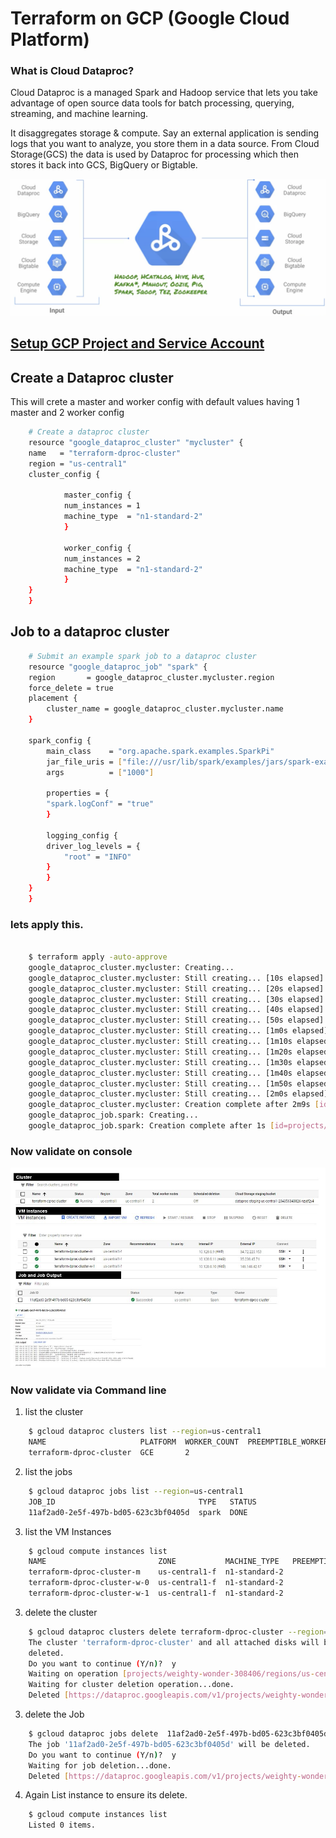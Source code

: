# Terraform on GCP (Google Cloud Platform)

### What is Cloud Dataproc?

Cloud Dataproc is a managed Spark and Hadoop service that lets you take advantage of open source data tools for batch processing, querying, streaming, and machine learning.

It disaggregates storage & compute. Say an external application is sending logs that you want to analyze, you store them in a data source. From Cloud Storage(GCS) the data is used by Dataproc for processing which then stores it back into GCS, BigQuery or Bigtable.


![GCP-data-proc-concept.JPG](../images/GCP-data-proc-concept.JPG)

## [Setup GCP Project and Service Account](../01-gcp-setup/README.md) 

## Create a Dataproc cluster

This will crete a master and worker config with default values having 1 master and 2 worker config  

```sh
    # Create a dataproc cluster
    resource "google_dataproc_cluster" "mycluster" {
    name   = "terraform-dproc-cluster"
    region = "us-central1"
    cluster_config {

            master_config {
            num_instances = 1
            machine_type  = "n1-standard-2"
            }

            worker_config {
            num_instances = 2
            machine_type  = "n1-standard-2"
            }
    }
    }

```



## Job to a dataproc cluster

```sh
    # Submit an example spark job to a dataproc cluster
    resource "google_dataproc_job" "spark" {
    region       = google_dataproc_cluster.mycluster.region
    force_delete = true
    placement {
        cluster_name = google_dataproc_cluster.mycluster.name
    }

    spark_config {
        main_class    = "org.apache.spark.examples.SparkPi"
        jar_file_uris = ["file:///usr/lib/spark/examples/jars/spark-examples.jar"]
        args          = ["1000"]

        properties = {
        "spark.logConf" = "true"
        }

        logging_config {
        driver_log_levels = {
            "root" = "INFO"
        }
        }
    }
    }
```

### lets apply this. 


```sh

    $ terraform apply -auto-approve
    google_dataproc_cluster.mycluster: Creating...
    google_dataproc_cluster.mycluster: Still creating... [10s elapsed]
    google_dataproc_cluster.mycluster: Still creating... [20s elapsed]
    google_dataproc_cluster.mycluster: Still creating... [30s elapsed]
    google_dataproc_cluster.mycluster: Still creating... [40s elapsed]
    google_dataproc_cluster.mycluster: Still creating... [50s elapsed]
    google_dataproc_cluster.mycluster: Still creating... [1m0s elapsed]
    google_dataproc_cluster.mycluster: Still creating... [1m10s elapsed]
    google_dataproc_cluster.mycluster: Still creating... [1m20s elapsed]
    google_dataproc_cluster.mycluster: Still creating... [1m30s elapsed]
    google_dataproc_cluster.mycluster: Still creating... [1m40s elapsed]
    google_dataproc_cluster.mycluster: Still creating... [1m50s elapsed]
    google_dataproc_cluster.mycluster: Still creating... [2m0s elapsed]
    google_dataproc_cluster.mycluster: Creation complete after 2m9s [id=projects/weighty-wonder-308406/regions/us-central1/clusters/terraform-dproc-cluster]  
    google_dataproc_job.spark: Creating...
    google_dataproc_job.spark: Creation complete after 1s [id=projects/weighty-wonder-308406/regions/us-central1/jobs/11af2ad0-2e5f-497b-bd05-623c3bf0405d]   
```

### Now validate on console

![GCP-data-proc-console.JPG](../images/GCP-data-proc-console.JPG)


### Now validate via Command line 

1. list the cluster

```sh
    $ gcloud dataproc clusters list --region=us-central1
    NAME                     PLATFORM  WORKER_COUNT  PREEMPTIBLE_WORKER_COUNT  STATUS   ZONE           SCHEDULED_DELETE
    terraform-dproc-cluster  GCE       2                                       RUNNING  us-central1-f
```

2. list the jobs

```sh
    $ gcloud dataproc jobs list --region=us-central1
    JOB_ID                                TYPE   STATUS
    11af2ad0-2e5f-497b-bd05-623c3bf0405d  spark  DONE
```

3. list the VM Instances

```sh
    $ gcloud compute instances list
    NAME                         ZONE           MACHINE_TYPE   PREEMPTIBLE  INTERNAL_IP  EXTERNAL_IP    STATUS
    terraform-dproc-cluster-m    us-central1-f  n1-standard-2               10.128.0.9   34.72.220.153  RUNNING
    terraform-dproc-cluster-w-0  us-central1-f  n1-standard-2               10.128.0.11  35.238.45.71   RUNNING
    terraform-dproc-cluster-w-1  us-central1-f  n1-standard-2               10.128.0.10  146.148.42.67  RUNNING
```

3. delete the cluster

```sh
    $ gcloud dataproc clusters delete terraform-dproc-cluster --region=us-central1
    The cluster 'terraform-dproc-cluster' and all attached disks will be
    deleted.
    Do you want to continue (Y/n)?  y
    Waiting on operation [projects/weighty-wonder-308406/regions/us-central1/operations/83a065fd-b48a-3dc1-b897-5306979f10f7].
    Waiting for cluster deletion operation...done.
    Deleted [https://dataproc.googleapis.com/v1/projects/weighty-wonder-308406/regions/us-central1/clusters/terraform-dproc-cluster].
```

3. delete the Job

```sh
    $ gcloud dataproc jobs delete  11af2ad0-2e5f-497b-bd05-623c3bf0405d --region=us-central1
    The job '11af2ad0-2e5f-497b-bd05-623c3bf0405d' will be deleted.
    Do you want to continue (Y/n)?  y
    Waiting for job deletion...done.
    Deleted [https://dataproc.googleapis.com/v1/projects/weighty-wonder-308406/regions/us-central1/jobs/11af2ad0-2e5f-497b-bd05-623c3bf0405d].
```

4. Again List instance to ensure its delete.

```sh
    $ gcloud compute instances list
    Listed 0 items.
```